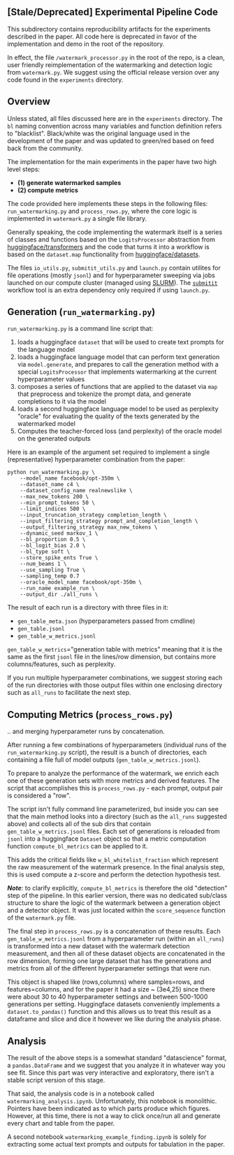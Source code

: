 ## [Stale/Deprecated] Experimental Pipeline Code

This subdirectory contains reproducibility artifacts for the experiments described in the paper. All code here is deprecated in favor of the implementation and demo in the root of the repository. 

In effect, the file `/watermark_processor.py` in the root of the repo, is a clean, user friendly reimplementation of the watermarking and detection logic from `watermark.py`. We suggest using the official release version over any code found in the `experiments` directory.

## Overview

Unless stated, all files discussed here are in the `experiments` directory. The `bl` naming convention across many variables and function definition refers to "blacklist". Black/white was the original language used in the development of the paper and was updated to green/red based on feed back from the community.

The implementation for the main experiments in the paper have two high level steps: 
- **(1) generate watermarked samples**
- **(2) compute metrics**

The code provided here implements these steps in the following files: `run_watermarking.py` and `process_rows.py`, where the core logic is implemented in `watermark.py` a single file library.

Generally speaking, the code implementing the watermark itself is a series of classes and functions based on the `LogitsProcessor` abstraction from [huggingface/transformers](https://github.com/huggingface/transformers) and the code that turns it into a workflow is based on the `dataset.map` functionality from [huggingface/datasets](https://github.com/huggingface/datasets).

The files `io_utils.py`, `submitit_utils.py` and `launch.py` contain utilites for file operations (mostly `jsonl`) and for hyperparameter sweeping via jobs launched on our compute cluster (managed using [SLURM](https://slurm.schedmd.com/documentation.html)). The [`submitit`](https://github.com/facebookincubator/submitit) workflow tool is an extra dependency only required if using `launch.py`. 

## Generation (`run_watermarking.py`)

`run_watermarking.py` is a command line script that:

1. loads a huggingface `dataset` that will be used to create text prompts for the language model
2. loads a huggingface language model that can perform text generation via `model.generate`, and prepares to call the generation method with a special `LogitsProcessor` that implements watermarking at the current hyperparameter values
3. composes a series of functions that are applied to the dataset via `map` that preprocess and tokenize the prompt data, and generate completions to it via the model
4. loads a second huggingface language model to be used as perplexity "oracle" for evaluating the quality of the texts generated by the watermarked model
5. Computes the teacher-forced loss (and perplexity) of the oracle model on the generated outputs

Here is an example of the argument set required to implement a single (representative) hyperparameter combination from the paper:

```
python run_watermarking.py \
    --model_name facebook/opt-350m \
    --dataset_name c4 \
    --dataset_config_name realnewslike \
    --max_new_tokens 200 \
    --min_prompt_tokens 50 \
    --limit_indices 500 \
    --input_truncation_strategy completion_length \
    --input_filtering_strategy prompt_and_completion_length \
    --output_filtering_strategy max_new_tokens \
    --dynamic_seed markov_1 \
    --bl_proportion 0.5 \
    --bl_logit_bias 2.0 \
    --bl_type soft \
    --store_spike_ents True \
    --num_beams 1 \
    --use_sampling True \
    --sampling_temp 0.7
    --oracle_model_name facebook/opt-350m \
    --run_name example_run \
    --output_dir ./all_runs \
```

The result of each run is a directory with three files in it: 
- `gen_table_meta.json` (hyperparameters passed from cmdline)
- `gen_table.jsonl`
- `gen_table_w_metrics.jsonl`

`gen_table_w_metrics`="generation table with metrics" meaning that it is the same as the first `jsonl` file in the lines/row dimension, but contains more columns/features, such as perplexity.

If you run multiple hyperparameter combinations, we suggest storing each of the run directories with those output files within one enclosing directory such as `all_runs` to facilitate the next step.

## Computing Metrics (`process_rows.py`)
.. and merging hyperparameter runs by concatenation.

After running a few combinations of hyperparameters (individual runs of the `run_watermarking.py` script), the result is a bunch of directories, each containing a file full of model outputs (`gen_table_w_metrics.jsonl`). 

To prepare to analyze the performance of the watermark, we enrich each one of these generation sets with more metrics and derived features. The script that accomplishes this is `process_rows.py` - each prompt, output pair is considered a "row".

The script isn't fully command line parameterized, but inside you can see that the main method looks into a directory (such as the `all_runs` suggested above) and collects all of the sub dirs that contain `gen_table_w_metrics.jsonl` files. Each set of generations is reloaded from `jsonl` into a huggingface `Dataset` object so that a metric computation function `compute_bl_metrics` can be applied to it.

This adds the critical fields like `w_bl_whitelist_fraction` which represent the raw measurement of the watermark presence. In the final analysis step, this is used compute a z-score and perform the detection hypothesis test.  

**_Note_**: to clarify explicitly, `compute_bl_metrics` is therefore the old "detection" step of the pipeline. In this earlier version, there was no dedicated sub/class structure to share the logic of the watermark between a generation object and a detector object. It was just located within the `score_sequence` function of the `watermark.py` file.

The final step in `process_rows.py` is a concatenation of these results. Each `gen_table_w_metrics.jsonl` from a hyperparameter run (within an `all_runs`) is transformed into a new dataset with the watermark detection measurement, and then all of these dataset objects are concatenated in the row dimension, forming one large dataset that has the generations and metrics from all of the different hyperparameter settings that were run.

This object is shaped like (rows,columns) where samples=rows, and features=columns, and for the paper it had a size ~ (3e4,25) since there were about 30 to 40 hyperparameter settings and between 500-1000 generations per setting. Huggingface datasets conveniently implements a `dataset.to_pandas()` function and this allows us to treat this result as a dataframe and slice and dice it however we like during the analysis phase.


## Analysis

The result of the above steps is a somewhat standard "datascience" format, a `pandas.DataFrame` and we suggest that you analyze it in whatever way you see fit. Since this part was very interactive and exploratory, there isn't a stable script version of this stage.

That said, the analysis code is in a notebook called `watermarking_analysis.ipynb`. Unfortunately, this notebook is monolithic. Pointers have been indicated as to which parts produce which figures. However, at this time, there is not a way to click once/run all and generate every chart and table from the paper.

A second notebook `watermarking_example_finding.ipynb` is solely for extracting some actual text prompts and outputs for tabulation in the paper.

